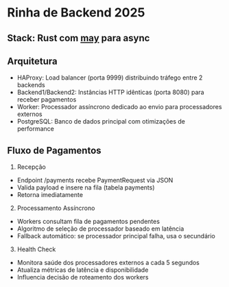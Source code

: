# Rinha de Backend 2025

## Stack: Rust com [may](https://github.com/Xudong-Huang/may) para async

## Arquitetura
- HAProxy: Load balancer (porta 9999) distribuindo tráfego entre 2 backends
- Backend1/Backend2: Instâncias HTTP idênticas (porta 8080) para receber pagamentos
- Worker: Processador assíncrono dedicado ao envio para processadores externos
- PostgreSQL: Banco de dados principal com otimizações de performance

## Fluxo de Pagamentos
1. Recepção
- Endpoint /payments recebe PaymentRequest via JSON
- Valida payload e insere na fila (tabela payments)
- Retorna imediatamente

2. Processamento Assíncrono
- Workers consultam fila de pagamentos pendentes
- Algoritmo de seleção de processador baseado em latência
- Fallback automático: se processador principal falha, usa o secundário

3. Health Check
- Monitora saúde dos processadores externos a cada 5 segundos
- Atualiza métricas de latência e disponibilidade
- Influencia decisão de roteamento dos workers